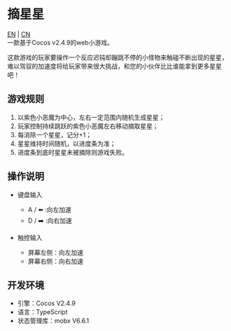 # 摘星星
[EN](README.md) | [CN](README.zh-CN.md)  
一款基于Cocos v2.4.9的web小游戏。

这款游戏的玩家要操作一个反应迟钝却蹦跳不停的小怪物来触碰不断出现的星星，难以驾驭的加速度将给玩家带来很大挑战，和您的小伙伴比比谁能拿到更多星星吧！

## 游戏规则
1. 以紫色小恶魔为中心，左右一定范围内随机生成星星；
2. 玩家控制持续跳跃的紫色小恶魔左右移动摘取星星；
3. 每消除一个星星，记分+1；
4. 星星维持时间随机，以进度条为准；
5. 进度条到底时星星未被摘除则游戏失败。

## 操作说明
- 键盘输入
  - A / ⬅️ :向左加速
  - D / ➡️ :向右加速

- 触控输入
  - 屏幕左侧：向左加速
  - 屏幕右侧：向右加速
  
## 开发环境
- 引擎：Cocos V2.4.9
- 语言：TypeScript
- 状态管理库：mobx V6.6.1